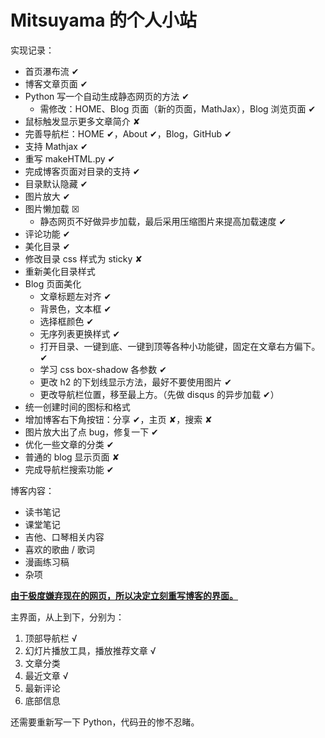 # Mitsuyama 的个人小站

实现记录：

- 首页瀑布流 ✔
- 博客文章页面 ✔
- Python 写一个自动生成静态网页的方法 ✔
  - 需修改：HOME、Blog 页面（新的页面，MathJax），Blog 浏览页面 ✔
- 鼠标触发显示更多文章简介 ✘
- 完善导航栏：HOME ✔，About ✔，Blog，GitHub ✔
- 支持 Mathjax ✔
- 重写 makeHTML.py ✔
- 完成博客页面对目录的支持 ✔
- 目录默认隐藏 ✔
- 图片放大 ✔
- 图片懒加载 ☒
  - 静态网页不好做异步加载，最后采用压缩图片来提高加载速度 ✔
- 评论功能 ✔
- 美化目录 ✔
- 修改目录 css 样式为 sticky ✘
- 重新美化目录样式
- Blog 页面美化
  - 文章标题左对齐 ✔
  - 背景色，文本框 ✔
  - 选择框颜色 ✔
  - 无序列表更换样式 ✔
  - 打开目录、一键到底、一键到顶等各种小功能键，固定在文章右方偏下。 ✔
  - 学习 css box-shadow 各参数 ✔
  - 更改 h2 的下划线显示方法，最好不要使用图片 ✔
  - 更改导航栏位置，移至最上方。（先做 disqus 的异步加载 ✔）
- 统一创建时间的图标和格式
- 增加博客右下角按钮：分享 ✔，主页 ✘，搜索 ✘
- 图片放大出了点 bug，修复一下 ✔
- 优化一些文章的分类 ✔
- 普通的 blog 显示页面 ✘
- 完成导航栏搜索功能 ✔

博客内容：

-   读书笔记
-   课堂笔记
-   吉他、口琴相关内容
-   喜欢的歌曲 / 歌词
-   漫画练习稿
-   杂项



**<u>由于极度嫌弃现在的网页，所以决定立刻重写博客的界面。</u>**

主界面，从上到下，分别为：

1.  顶部导航栏 √
2.  幻灯片播放工具，播放推荐文章 √
3.  文章分类
4.  最近文章 √
5.  最新评论
6.  底部信息

还需要重新写一下 Python，代码丑的惨不忍睹。